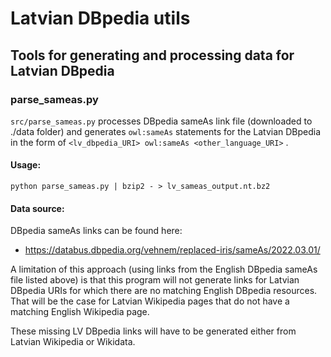# Latvian DBpedia utils
## Tools for generating and processing data for Latvian DBpedia

### parse_sameas.py

`src/parse_sameas.py` processes DBpedia sameAs link file (downloaded to ./data folder) and generates `owl:sameAs` statements for the Latvian DBpedia in the form of `<lv_dbpedia_URI> owl:sameAs <other_language_URI>` .

#### Usage:

`python parse_sameas.py | bzip2 - > lv_sameas_output.nt.bz2`

#### Data source:

DBpedia sameAs links can be found here:
* https://databus.dbpedia.org/vehnem/replaced-iris/sameAs/2022.03.01/

A limitation of this approach (using links from the English DBpedia sameAs file listed above) is that this program will not generate links for Latvian DBpedia URIs for which there are no matching English DBpedia resources. That will be the case for Latvian Wikipedia pages that do not have a matching English Wikipedia page.

These missing LV DBpedia links will have to be generated either from Latvian Wikipedia or Wikidata.
  
